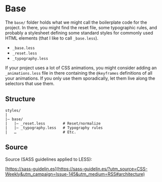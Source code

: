 # Base

The `base/` folder holds what we might call the boilerplate code for the project. In there, you might find the reset file, some typographic rules, and probably a stylesheet defining some standard styles for commonly used HTML elements (that I like to call `_base.less`).

* `_base.less`
* `_reset.less`
* `_typography.less`

If your project uses a lot of CSS animations, you might consider adding an `_animations.less` file in there containing the `@keyframes` definitions of all your animations. If you only use them sporadically, let them live along the selectors that use them.

## Structure

```
styles/
|
|– base/
|   |– _reset.less        # Reset/normalize
|   |– _typography.less   # Typography rules
|   …                     # Etc.
```

## Source

Source (SASS guidelines applied to LESS):

[https://sass-guidelin.es](https://sass-guidelin.es/?utm_source=CSS-Weekly&utm_campaign=Issue-145&utm_medium=RSS#architecture)
